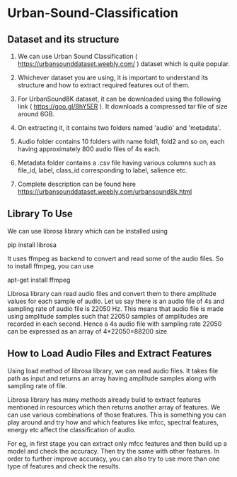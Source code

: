 # Urban-Sound-Classification
## Dataset and its structure
1. We can use Urban Sound Classification ( https://urbansounddataset.weebly.com/ ) dataset which is quite popular.

2. Whichever dataset you are using, it is important to understand its structure and how to extract required features out of them.

3. For UrbanSound8K dataset, it can be downloaded using the following link ( https://goo.gl/8hY5ER ). It downloads a compressed tar file of size around 6GB.

4. On extracting it, it contains two folders named 'audio' and 'metadata'.

5. Audio folder contains 10 folders with name fold1, fold2 and so on, each having approximately 800 audio files of 4s each.

6. Metadata folder contains a .csv file having various columns such as file_id, label, class_id corresponding to label, salience etc.

7. Complete description can be found here https://urbansounddataset.weebly.com/urbansound8k.html

## Library To Use
We can use librosa library which can be installed using

pip install librosa

It uses ffmpeg as backend to convert and read some of the audio files. So to install ffmpeg, you can use

apt-get install ffmpeg

Librosa library can read audio files and convert them to there amplitude values for each sample of audio. Let us say there is an audio file of 4s and sampling rate of audio file is 22050 Hz. This means that audio file is made using amplitude samples such that 22050 samples of amplitudes are recorded in each second. Hence a 4s audio file with sampling rate 22050 can be expressed as an array of 4*22050=88200 size

## How to Load Audio Files and Extract Features
Using load method of librosa library, we can read audio files. It takes file path as input and returns an array having amplitude samples along with sampling rate of file.

Librosa library has many methods already build to extract features mentioned in resources which then returns another array of features. We can use various combinations of those features. This is something you can play around and try how and which features like mfcc, spectral features, energy etc affect the classification of audio.

For eg, in first stage you can extract only mfcc features and then build up a model and check the accuracy. Then try the same with other features. In order to further improve accuracy, you can also try to use more than one type of features and check the results.


